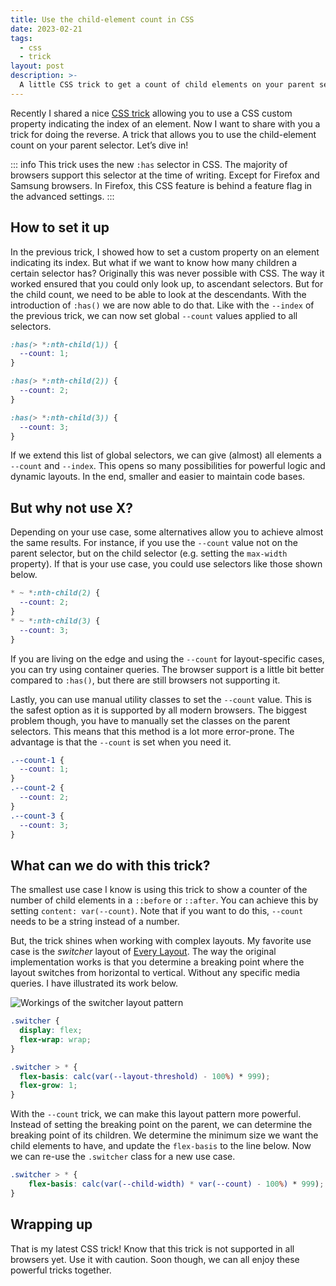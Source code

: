 ```yaml
---
title: Use the child-element count in CSS
date: 2023-02-21
tags:
  - css
  - trick
layout: post
description: >-
  A little CSS trick to get a count of child elements on your parent selector.
---
```


Recently I shared a nice [CSS trick](/writing/a-nth-child-css-trick/) allowing you to use a CSS custom property indicating the index of an element. Now I want to share with you a trick for doing the reverse. A trick that allows you to use the child-element count on your parent selector. Let’s dive in!

::: info
This trick uses the new `:has` selector in CSS. The majority of browsers support this selector at the time of writing. Except for Firefox and Samsung browsers. In Firefox, this CSS feature is behind a feature flag in the advanced settings.
:::

## How to set it up

In the previous trick, I showed how to set a custom property on an element indicating its index. But what if we want to know how many children a certain selector has? Originally this was never possible with CSS. The way it worked ensured that you could only look up, to ascendant selectors. But for the child count, we need to be able to look at the descendants. With the introduction of `:has()` we are now able to do that. Like with the `--index` of the previous trick, we can now set global `--count` values applied to all selectors.

```css
:has(> *:nth-child(1)) {
  --count: 1;
}

:has(> *:nth-child(2)) {
  --count: 2;
}

:has(> *:nth-child(3)) {
  --count: 3;
}
```

If we extend this list of global selectors, we can give (almost) all elements a `--count` and `--index`. This opens so many possibilities for powerful logic and dynamic layouts. In the end, smaller and easier to maintain code bases.

## But why not use X?

Depending on your use case, some alternatives allow you to achieve almost the same results. For instance, if you use the `--count` value not on the parent selector, but on the child selector (e.g. setting the `max-width` property). If that is your use case, you could use selectors like those shown below.

```css
* ~ *:nth-child(2) {
  --count: 2;
}
* ~ *:nth-child(3) {
  --count: 3;
}
```

If you are living on the edge and using the `--count` for layout-specific cases, you can try using container queries. The browser support is a little bit better compared to `:has()`, but there are still browsers not supporting it.

Lastly, you can use manual utility classes to set the `--count` value. This is the safest option as it is supported by all modern browsers. The biggest problem though, you have to manually set the classes on the parent selectors. This means that this method is a lot more error-prone. The advantage is that the `--count` is set when you need it.

```css
.--count-1 {
  --count: 1;
}
.--count-2 {
  --count: 2;
}
.--count-3 {
  --count: 3;
}
```

## What can we do with this trick?

The smallest use case I know is using this trick to show a counter of the number of child elements in a `::before` or `::after`. You can achieve this by setting `content: var(--count)`. Note that if you want to do this, `--count` needs to be a string instead of a number.

But, the trick shines when working with complex layouts. My favorite use case is the _switcher_ layout of [Every Layout](https://every-layout.dev/layouts/switcher/). The way the original implementation works is that you determine a breaking point where the layout switches from horizontal to vertical. Without any specific media queries. I have illustrated its work below.

![Workings of the switcher layout pattern](/img/switcher-layout.png)

```css
.switcher {
  display: flex;
  flex-wrap: wrap;
}

.switcher > * {
  flex-basis: calc(var(--layout-threshold) - 100%) * 999);
  flex-grow: 1;
}
```

With the `--count` trick, we can make this layout pattern more powerful. Instead of setting the breaking point on the parent, we can determine the breaking point of its children. We determine the minimum size we want the child elements to have, and update the `flex-basis` to the line below. Now we can re-use the `.switcher` class for a new use case.

```css
.switcher > * {
	flex-basis: calc(var(--child-width) * var(--count) - 100%) * 999);
}
```

## Wrapping up

That is my latest CSS trick! Know that this trick is not supported in all browsers yet. Use it with caution. Soon though, we can all enjoy these powerful tricks together.
